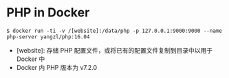 # PHP in Docker

```
$ docker run -ti -v /[website]:/data/php -p 127.0.0.1:9000:9000 --name php-server yangzl/php:16.04
```

* [website]: 存储 PHP 配置文件，或将已有的配置文件复制到目录中以用于 Docker 中
* Docker 内 PHP 版本为 v7.2.0
